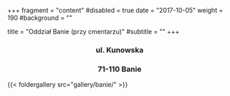 +++
fragment = "content"
#disabled = true
date = "2017-10-05"
weight = 190
#background = ""

title = "Oddział Banie (przy cmentarzu)"
#subtitle = ""
+++

<h3 style="text-align: center; margin-bottom: 0;">ul. Kunowska</h3>
  <h3 style="text-align: center;">71-110 Banie</h3>

{{< foldergallery src="gallery/banie/" >}}

